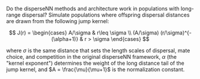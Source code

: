 Do the disperseNN methods and architecture work in populations with long-range dispersal? Simulate populations where offspring dispersal distances are drawn from the following jump kernel:

$$ J(r) = \begin{cases}
A/\sigma & r\leq \sigma \\
(A/\sigma) (r/\sigma)^{-(\alpha+1)} & r > \sigma \end{cases}
$$

where $\sigma$ is the same distance that sets the length scales of dispersal, mate choice, and competition in the original disperseNN framework, $\alpha$ (the "kernel exponent") determines the weight of the long distance tail of the jump kernel, and $A = \frac{\mu}{\mu+1}$ is the normalization constant. 
